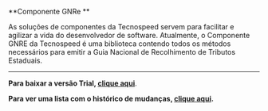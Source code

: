 ﻿**Componente GNRe **

As soluções de componentes da Tecnospeed servem para facilitar e agilizar a vida do desenvolvedor de software. Atualmente, o Componente GNRE da Tecnospeed é uma biblioteca contendo todos os métodos necessários para emitir a Guia Nacional de Recolhimento de Tributos Estaduais.

***

**Para baixar a versão Trial, [clique aqui](https://s3-sa-east-1.amazonaws.com/tecnospeed-trial/setup_gnre_tecnoaccount_7.1.39.5221.exe "Baixar o Componente GNRe Trial")**.

**Para ver uma lista com o histórico de mudanças, [clique aqui](https://github.com/tecnospeed/Componente-GNRE/blob/master/CHANGELOG.md "Changelog").**
